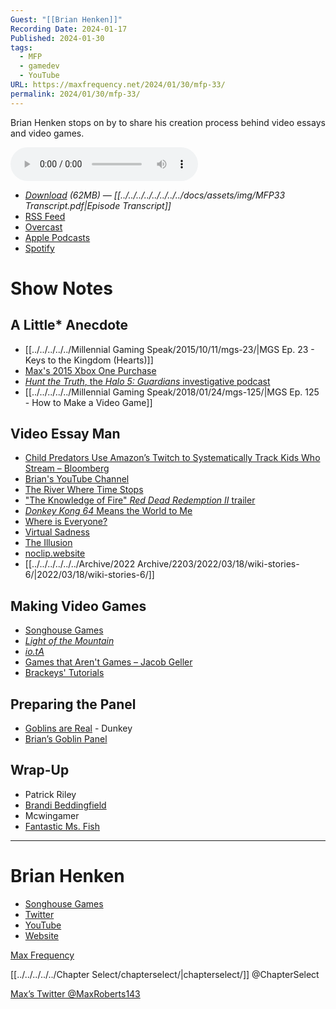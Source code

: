 ```yaml
---
Guest: "[[Brian Henken]]"
Recording Date: 2024-01-17
Published: 2024-01-30
tags:
  - MFP
  - gamedev
  - YouTube
URL: https://maxfrequency.net/2024/01/30/mfp-33/
permalink: 2024/01/30/mfp-33/
---
```

Brian Henken stops on by to share his creation process behind video essays and video games.

<audio controls>
  <source src="https://traffic.libsyn.com/maxfrequency/MFP33_Final.mp3">
</audio>

- *[Download](https://traffic.libsyn.com/maxfrequency/MFP33_Final.mp3) (62MB)  — [[../../../../../../../../docs/assets/img/MFP33  Transcript.pdf|Episode Transcript]]*
- [RSS Feed](https://maxfrequency.libsyn.com/rss)
- [Overcast](https://overcast.fm/itunes1557043396)
- [Apple Podcasts](https://podcasts.apple.com/us/podcast/the-max-frequency-podcast/id1557043396)
- [Spotify](https://open.spotify.com/show/3W1LwBNmhZ6s5QmQViWXKn)

# Show Notes
## A Little* Anecdote

- [[../../../../../Millennial Gaming Speak/2015/10/11/mgs-23/|MGS Ep. 23 - Keys to the Kingdom (Hearts)]]
- [Max's 2015 Xbox One Purchase](https://www.instagram.com/p/9t9Ki8NQdw/?igsh=MzRlODBiNWFlZA==)
- [*Hunt the Truth*, the *Halo 5: Guardians* investigative podcast](https://www.huntthetruth-entry.com)
- [[../../../../../Millennial Gaming Speak/2018/01/24/mgs-125/|MGS Ep. 125 - How to Make a Video Game]]
## Video Essay Man

- [Child Predators Use Amazon’s Twitch to Systematically Track Kids Who Stream – Bloomberg](https://maxfrequency.net/2022/09/23/child-predators-twitch-bloomberg/)
- [Brian's YouTube Channel](http://www.youtube.com/@Brian.Henken)
- [The River Where Time Stops](https://youtube.com/watch?v=w-GfyKNtpMQ)
- ["The Knowledge of Fire" *Red Dead Redemption II* trailer](https://youtube.com/watch?v=eaW0tYpxyp0&t=52)
- [*Donkey Kong 64* Means the World to Me](https://youtube.com/watch?v=55boo6TN6jg)
- [Where is Everyone?](https://youtube.com/watch?v=uXZ8eglJ_dA)
- [Virtual Sadness](https://youtube.com/watch?v=PJ-PzPJgTM4)
- [The Illusion](https://youtube.com/watch?v=-qSlp2_18Fs)
-  [noclip.website](https://noclip.website)
- [[../../../../../../Archive/2022 Archive/2203/2022/03/18/wiki-stories-6/|2022/03/18/wiki-stories-6/]]
## Making Video Games

- [Songhouse Games](https://www.songhousegames.net/)
- [*Light of the Mountain*](https://store.steampowered.com/app/674230/Light_of_the_Mountain/)
- [*io.tA*](https://www.playiota.com)
- [Games that Aren't Games – Jacob Geller](https://youtube.com/watch?v=DliX_YFiSX4)
- [Brackeys' Tutorials](https://www.youtube.com/@Brackeys/playlists)
## Preparing the Panel

- [Goblins are Real](https://youtube.com/watch?v=HSRY0CdeOl0) - Dunkey
- [Brian’s Goblin Panel](https://youtube.com/watch?v=fCoFqM5Jaw8)
## Wrap-Up

- Patrick Riley
- [Brandi Beddingfield](https://youtube.com/@B.Bedd8)
- Mcwingamer
- [Fantastic Ms. Fish](https://www.youtube.com/@FantasticMsFish) 

---
# Brian Henken

- [Songhouse Games](https://www.songhousegames.net/)
- [Twitter](https://twitter.com/BrianHenken)
- [YouTube](http://www.youtube.com/@Brian.HenkenYouTube)
- [Website](https://www.brianhenken.com/home)

[Max Frequency](https://www.maxfrequency.net/)

[[../../../../../Chapter Select/chapterselect/|chapterselect/]] @ChapterSelect

[Max’s Twitter @MaxRoberts143](https://www.twitter.com/MaxRoberts143)

